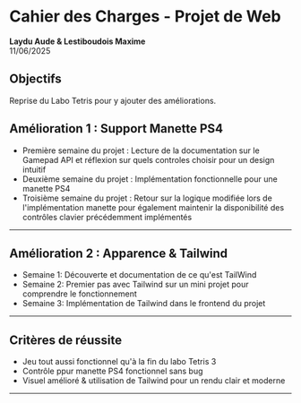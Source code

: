 # Cahier des Charges - Projet de Web 
**Laydu Aude & Lestiboudois Maxime**  
11/06/2025

## Objectifs
Reprise du Labo Tetris pour y ajouter des améliorations. 

## Amélioration 1 : Support Manette PS4
- Première semaine du projet : Lecture de la documentation sur le Gamepad API et réflexion sur quels controles choisir pour un design intuitif
- Deuxième semaine du projet : Implémentation fonctionnelle pour une manette PS4
- Troisième semaine du projet : Retour sur la logique modifiée lors de l'implémentation manette pour également maintenir la disponibilité des contrôles clavier précédemment implémentés

--- 

## Amélioration 2 : Apparence & Tailwind
- Semaine 1: Découverte et documentation de ce qu'est TailWind
- Semaine 2: Premier pas avec Tailwind sur un mini projet pour comprendre le fonctionnement
- Semaine 3: Implémentation de Tailwind dans le frontend du projet

---

## Critères de réussite
- Jeu tout aussi fonctionnel qu'à la fin du labo Tetris 3
- Contrôle ppur manette PS4 fonctionnel sans bug
- Visuel amélioré & utilisation de Tailwind pour un rendu clair et moderne

--- 
